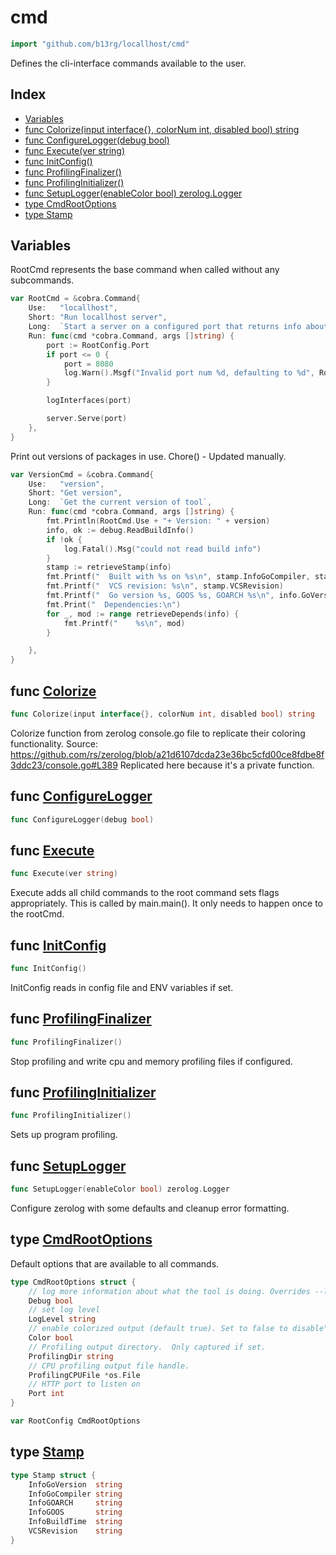 # cmd

```go
import "github.com/b13rg/locallhost/cmd"
```

Defines the cli\-interface commands available to the user.

## Index

- [Variables](<#variables>)
- [func Colorize\(input interface\{\}, colorNum int, disabled bool\) string](<#Colorize>)
- [func ConfigureLogger\(debug bool\)](<#ConfigureLogger>)
- [func Execute\(ver string\)](<#Execute>)
- [func InitConfig\(\)](<#InitConfig>)
- [func ProfilingFinalizer\(\)](<#ProfilingFinalizer>)
- [func ProfilingInitializer\(\)](<#ProfilingInitializer>)
- [func SetupLogger\(enableColor bool\) zerolog.Logger](<#SetupLogger>)
- [type CmdRootOptions](<#CmdRootOptions>)
- [type Stamp](<#Stamp>)


## Variables

<a name="RootCmd"></a>RootCmd represents the base command when called without any subcommands.

```go
var RootCmd = &cobra.Command{
    Use:   "locallhost",
    Short: "Run locallhost server",
    Long:  `Start a server on a configured port that returns info about https requests.`,
    Run: func(cmd *cobra.Command, args []string) {
        port := RootConfig.Port
        if port <= 0 {
            port = 8080
            log.Warn().Msgf("Invalid port num %d, defaulting to %d", RootConfig.Port, port)
        }

        logInterfaces(port)

        server.Serve(port)
    },
}
```

<a name="VersionCmd"></a>Print out versions of packages in use. Chore\(\) \- Updated manually.

```go
var VersionCmd = &cobra.Command{
    Use:   "version",
    Short: "Get version",
    Long:  `Get the current version of tool`,
    Run: func(cmd *cobra.Command, args []string) {
        fmt.Println(RootCmd.Use + "+ Version: " + version)
        info, ok := debug.ReadBuildInfo()
        if !ok {
            log.Fatal().Msg("could not read build info")
        }
        stamp := retrieveStamp(info)
        fmt.Printf("  Built with %s on %s\n", stamp.InfoGoCompiler, stamp.InfoBuildTime)
        fmt.Printf("  VCS revision: %s\n", stamp.VCSRevision)
        fmt.Printf("  Go version %s, GOOS %s, GOARCH %s\n", info.GoVersion, stamp.InfoGOOS, stamp.InfoGOARCH)
        fmt.Print("  Dependencies:\n")
        for _, mod := range retrieveDepends(info) {
            fmt.Printf("    %s\n", mod)
        }

    },
}
```

<a name="Colorize"></a>
## func [Colorize](<https://github.com:b13rg/locallhost/blob/main/cmd/logging.go#L67>)

```go
func Colorize(input interface{}, colorNum int, disabled bool) string
```

Colorize function from zerolog console.go file to replicate their coloring functionality. Source: https://github.com/rs/zerolog/blob/a21d6107dcda23e36bc5cfd00ce8fdbe8f3ddc23/console.go#L389 Replicated here because it's a private function.

<a name="ConfigureLogger"></a>
## func [ConfigureLogger](<https://github.com:b13rg/locallhost/blob/main/cmd/logging.go#L12>)

```go
func ConfigureLogger(debug bool)
```



<a name="Execute"></a>
## func [Execute](<https://github.com:b13rg/locallhost/blob/main/cmd/root.go#L68>)

```go
func Execute(ver string)
```

Execute adds all child commands to the root command sets flags appropriately. This is called by main.main\(\). It only needs to happen once to the rootCmd.

<a name="InitConfig"></a>
## func [InitConfig](<https://github.com:b13rg/locallhost/blob/main/cmd/root.go#L119>)

```go
func InitConfig()
```

InitConfig reads in config file and ENV variables if set.

<a name="ProfilingFinalizer"></a>
## func [ProfilingFinalizer](<https://github.com:b13rg/locallhost/blob/main/cmd/root.go#L135>)

```go
func ProfilingFinalizer()
```

Stop profiling and write cpu and memory profiling files if configured.

<a name="ProfilingInitializer"></a>
## func [ProfilingInitializer](<https://github.com:b13rg/locallhost/blob/main/cmd/root.go#L160>)

```go
func ProfilingInitializer()
```

Sets up program profiling.

<a name="SetupLogger"></a>
## func [SetupLogger](<https://github.com:b13rg/locallhost/blob/main/cmd/logging.go#L38>)

```go
func SetupLogger(enableColor bool) zerolog.Logger
```

Configure zerolog with some defaults and cleanup error formatting.

<a name="CmdRootOptions"></a>
## type [CmdRootOptions](<https://github.com:b13rg/locallhost/blob/main/cmd/root.go#L77-L90>)

Default options that are available to all commands.

```go
type CmdRootOptions struct {
    // log more information about what the tool is doing. Overrides --loglevel
    Debug bool
    // set log level
    LogLevel string
    // enable colorized output (default true). Set to false to disable")
    Color bool
    // Profiling output directory.  Only captured if set.
    ProfilingDir string
    // CPU profiling output file handle.
    ProfilingCPUFile *os.File
    // HTTP port to listen on
    Port int
}
```

<a name="RootConfig"></a>

```go
var RootConfig CmdRootOptions
```

<a name="Stamp"></a>
## type [Stamp](<https://github.com:b13rg/locallhost/blob/main/cmd/version.go#L14-L21>)



```go
type Stamp struct {
    InfoGoVersion  string
    InfoGoCompiler string
    InfoGOARCH     string
    InfoGOOS       string
    InfoBuildTime  string
    VCSRevision    string
}
```